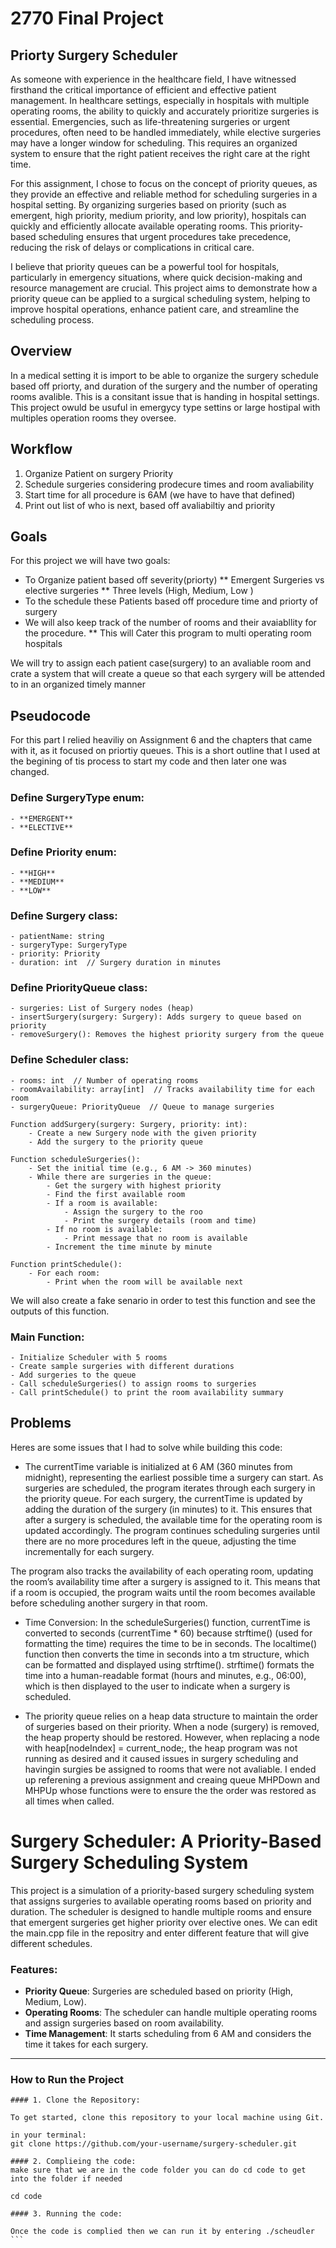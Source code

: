 # 2770 Final Project
## Priorty Surgery Scheduler
As someone with experience in the healthcare field, I have witnessed firsthand the critical importance of efficient and effective patient management. In healthcare settings, especially in hospitals with multiple operating rooms, the ability to quickly and accurately prioritize surgeries is essential. Emergencies, such as life-threatening surgeries or urgent procedures, often need to be handled immediately, while elective surgeries may have a longer window for scheduling. This requires an organized system to ensure that the right patient receives the right care at the right time.

For this assignment, I chose to focus on the concept of priority queues, as they provide an effective and reliable method for scheduling surgeries in a hospital setting. By organizing surgeries based on priority (such as emergent, high priority, medium priority, and low priority), hospitals can quickly and efficiently allocate available operating rooms. This priority-based scheduling ensures that urgent procedures take precedence, reducing the risk of delays or complications in critical care.

I believe that priority queues can be a powerful tool for hospitals, particularly in emergency situations, where quick decision-making and resource management are crucial. This project aims to demonstrate how a priority queue can be applied to a surgical scheduling system, helping to improve hospital operations, enhance patient care, and streamline the scheduling process.

## Overview 
In a medical setting it is import to be able to organize the surgery schedule based off priorty, and duration of the surgery and the number of operating rooms avalible. This is a consitant issue that is handing in hospital settings. This project owuld be usuful in emergycy type settins or large hostipal with multiples operation rooms they oversee.  

## Workflow 
1. Organize Patient on surgery Priority
2. Schedule surgeries considering prodecure times and room avaliability
3. Start time for all procedure is 6AM (we have to have that defined)
4. Print out list of who is next, based off avaliabiltiy and priority 
## Goals 
For this project we will have two goals: 
* To Organize patient based off severity(priorty)
** Emergent Surgeries vs elective surgeries
** Three levels (High, Medium, Low )
* To the schedule these Patients based off procedure time and priorty of surgery
* We will also keep track of the number of rooms and their avaiabllity for the procedure.
** This will Cater this program to multi operating room hospitals 

We will try to assign each patient case(surgery) to an avaliable room and crate a system that will create a queue so that each syrgery will be attended to in an organized timely manner
## Pseudocode

For this part I relied heaviliy on Assignment 6 and the chapters that came with it, as it focused on priortiy queues. This is a short outline that I used at the begining of tis process to start my code and then later one was changed. 


### Define SurgeryType enum:
    - **EMERGENT**
    - **ELECTIVE**

### Define Priority enum:
    - **HIGH**
    - **MEDIUM**
    - **LOW**

### Define Surgery class:
    - patientName: string
    - surgeryType: SurgeryType
    - priority: Priority
    - duration: int  // Surgery duration in minutes

### Define PriorityQueue class:
    - surgeries: List of Surgery nodes (heap)
    - insertSurgery(surgery: Surgery): Adds surgery to queue based on priority
    - removeSurgery(): Removes the highest priority surgery from the queue

### Define Scheduler class:
    - rooms: int  // Number of operating rooms
    - roomAvailability: array[int]  // Tracks availability time for each room
    - surgeryQueue: PriorityQueue  // Queue to manage surgeries

    Function addSurgery(surgery: Surgery, priority: int):
        - Create a new Surgery node with the given priority
        - Add the surgery to the priority queue

    Function scheduleSurgeries():
        - Set the initial time (e.g., 6 AM -> 360 minutes)
        - While there are surgeries in the queue:
            - Get the surgery with highest priority
            - Find the first available room
            - If a room is available:
                - Assign the surgery to the roo
                - Print the surgery details (room and time)
            - If no room is available:
                - Print message that no room is available
            - Increment the time minute by minute

    Function printSchedule():
        - For each room:
            - Print when the room will be available next

We will also create a fake senario in order to test this function and see the outputs of this function.

### Main Function:
    - Initialize Scheduler with 5 rooms
    - Create sample surgeries with different durations
    - Add surgeries to the queue
    - Call scheduleSurgeries() to assign rooms to surgeries
    - Call printSchedule() to print the room availability summary


## Problems 
Heres are some issues that I had to solve while building this code: 
- The currentTime variable is initialized at 6 AM (360 minutes from midnight), representing the earliest possible time a surgery can start. As surgeries are scheduled, the program iterates through each surgery in the priority queue. For each surgery, the currentTime is updated by adding the duration of the surgery (in minutes) to it. This ensures that after a surgery is scheduled, the available time for the operating room is updated accordingly. The program continues scheduling surgeries until there are no more procedures left in the queue, adjusting the time incrementally for each surgery.

The program also tracks the availability of each operating room, updating the room’s availability time after a surgery is assigned to it. This means that if a room is occupied, the program waits until the room becomes available before scheduling another surgery in that room.

- Time Conversion: In the scheduleSurgeries() function, currentTime is converted to seconds (currentTime * 60) because strftime() (used for formatting the time) requires the time to be in seconds. The localtime() function then converts the time in seconds into a tm structure, which can be formatted and displayed using strftime(). strftime() formats the time into a human-readable format (hours and minutes, e.g., 06:00), which is then displayed to the user to indicate when a surgery is scheduled. 

- The priority queue relies on a heap data structure to maintain the order of surgeries based on their priority. When a node (surgery) is removed, the heap property should be restored. However, when replacing a node with heap[nodeIndex] = current_node;, the heap program was not running as desired and it caused issues in surgery scheduling and havingin surgies be assigned to rooms that were not avaliable. I ended up referening a previous assignment and creaing queue MHPDown and MHPUp  whose functions were to ensure the the order was restored as all times when called.


 # Surgery Scheduler: A Priority-Based Surgery Scheduling System

This project is a simulation of a priority-based surgery scheduling system that assigns surgeries to available operating rooms based on priority and duration. The scheduler is designed to handle multiple rooms and ensure that emergent surgeries get higher priority over elective ones. We can edit the main.cpp file in the repositry and enter different feature that will give different schedules. 

### Features:
- **Priority Queue**: Surgeries are scheduled based on priority (High, Medium, Low).
- **Operating Rooms**: The scheduler can handle multiple operating rooms and assign surgeries based on room availability.
- **Time Management**: It starts scheduling from 6 AM and considers the time it takes for each surgery.

---


### **How to Run the Project** 

```
#### 1. Clone the Repository:

To get started, clone this repository to your local machine using Git.

in your terminal: 
git clone https://github.com/your-username/surgery-scheduler.git  

#### 2. Complieing the code: 
make sure that we are in the code folder you can do cd code to get into the folder if needed

cd code

#### 3. Running the code:

Once the code is complied then we can run it by entering ./scheudler  ```

